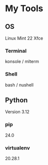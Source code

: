 # My Tools

## OS
Linux Mint 22 Xfce

### Terminal
konsole / mlterm

### Shell
bash / nushell

## Python
Version 3.12

### pip
24.0

### virtualenv
20.28.1

